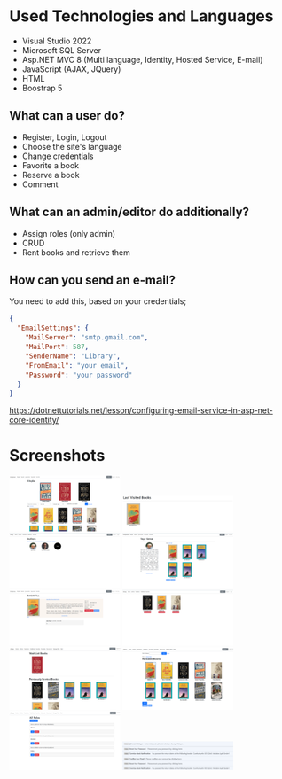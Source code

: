 <h1>Used Technologies and Languages</h1>
<ul>
  <li>Visual Studio 2022</li>
  <li>Microsoft SQL Server</li>
  <li>Asp.NET MVC 8 (Multi language, Identity, Hosted Service, E-mail)</li>
  <li>JavaScript (AJAX, JQuery)</li>
  <li>HTML</li>
  <li>Boostrap 5</li>
</ul>

<h2>What can a user do?</h2>
<ul>
  <li>Register, Login, Logout</li>
  <li>Choose the site's language</li>
  <li>Change credentials</li>
  <li>Favorite a book</li>
  <li>Reserve a book</li>
  <li>Comment</li>
</ul>

<h2>What can an admin/editor do additionally?</h2>
<ul>
  <li>Assign roles (only admin)</li>
  <li>CRUD</li>
  <li>Rent books and retrieve them</li>
</ul>

<h2>How can you send an e-mail?</h2>
You need to add this, based on your credentials;

```json
{
  "EmailSettings": {
    "MailServer": "smtp.gmail.com",
    "MailPort": 587,
    "SenderName": "Library",
    "FromEmail": "your email",
    "Password": "your password"
  }
}
```
https://dotnettutorials.net/lesson/configuring-email-service-in-asp-net-core-identity/

<h1>Screenshots</h1>
<a href="https://github.com/alperenakkoz/Library-Website/blob/master/Screenshots/Main%20Page.png" target="_blank">
<img src="https://github.com/alperenakkoz/Library-Website/blob/master/Screenshots/Main%20Page.png" width="200" style="max-width:100%;"></a>

<a href="https://github.com/alperenakkoz/Library-Website/blob/master/Screenshots/Main%20Page%20Last%20Visited%20Books.png" target="_blank">
<img src="https://github.com/alperenakkoz/Library-Website/blob/master/Screenshots/Main%20Page%20Last%20Visited%20Books.png" width="200" style="max-width:100%;"></a>

<a href="https://github.com/alperenakkoz/Library-Website/blob/master/Screenshots/Authors.png" target="_blank">
<img src="https://github.com/alperenakkoz/Library-Website/blob/master/Screenshots/Authors.png" width="200" style="max-width:100%;"></a>

<a href="https://github.com/alperenakkoz/Library-Website/blob/master/Screenshots/Author.png" target="_blank">
<img src="https://github.com/alperenakkoz/Library-Website/blob/master/Screenshots/Author.png" width="200" style="max-width:100%;"></a>

<a href="https://github.com/alperenakkoz/Library-Website/blob/master/Screenshots/Book%20Page.png" target="_blank">
<img src="https://github.com/alperenakkoz/Library-Website/blob/master/Screenshots/Book%20Page.png" width="200" style="max-width:100%;"></a>

<a href="https://github.com/alperenakkoz/Library-Website/blob/master/Screenshots/Favorites.png" target="_blank">
<img src="https://github.com/alperenakkoz/Library-Website/blob/master/Screenshots/Favorites.png" width="200" style="max-width:100%;"></a>

<a href="https://github.com/alperenakkoz/Library-Website/blob/master/Screenshots/My%20Books.png" target="_blank">
<img src="https://github.com/alperenakkoz/Library-Website/blob/master/Screenshots/My%20Books.png" width="200" style="max-width:100%;"></a>

<a href="https://github.com/alperenakkoz/Library-Website/blob/master/Screenshots/Rent%20Page.png" target="_blank">
<img src="https://github.com/alperenakkoz/Library-Website/blob/master/Screenshots/Rent%20Page.png" width="200" style="max-width:100%;"></a>

<a href="https://github.com/alperenakkoz/Library-Website/blob/master/Screenshots/Roles.png" target="_blank">
<img src="https://github.com/alperenakkoz/Library-Website/blob/master/Screenshots/Roles.png" width="200" style="max-width:100%;"></a>

<a href="https://github.com/alperenakkoz/Library-Website/blob/master/Screenshots/Sent%20Mails.png" target="_blank">
<img src="https://github.com/alperenakkoz/Library-Website/blob/master/Screenshots/Sent%20Mails.png" width="200" style="max-width:100%;"></a>
